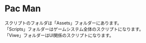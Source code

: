 # Pac Man
スクリプトのフォルダは「Assets」フォルダーにあります。  
「Scripts」フォルダーはゲームシステム全体のスクリプトになります。  
「Viwe」フォルダーはUI関係のスクリプトになります。
